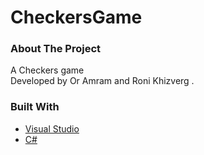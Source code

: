 # CheckersGame
### About The Project

A Checkers game 
<br />
Developed by Or Amram and Roni Khizverg .

### Built With

* [Visual Studio](https://visualstudio.microsoft.com/)
* [C#](https://visualstudio.microsoft.com/vs/features/cplusplus/)

